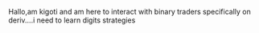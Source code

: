 Hallo,am kigoti and am here to interact with binary traders specifically on deriv....i need to learn digits strategies 
